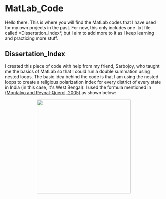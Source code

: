 # MatLab_Code
Hello there. This is where you will find the MatLab codes that I have used for my own projects in the past. For now, this only includes one .txt file called \*Dissertation_Index\*, 
but I aim to add more to it as I keep learning and practicing more stuff. 

## Dissertation_Index
I created this piece of code with help from my friend, Sarbojoy, who taught me the basics of MatLab so that I could run a double summation using nested loops.
The basic idea behind the code is that I am using the nested loops to create a religious polarization index for every district of every state in India (in this case, it's West
Bengal). I used the formula mentioned in [(Montalvo and Reynal-Querol, 2005)](https://repositori.upf.edu/bitstream/handle/10230/1007/770.pdf?sequence=1&isAllowed=y) as shown below:
<p align="center"><img src="https://github.com/DebarunG/DebarunG/blob/4d18ea445e66f84442c4f51b909a204ba19024b8/Formula.png" width="300"></p>


